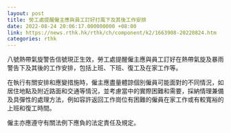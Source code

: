 ```yaml
---
layout: post
title: 勞工處提醒僱主應與員工訂好打風下及其後工作安排
date: 2022-08-24 20:06:17.000000000 +08:00
link: https://news.rthk.hk/rthk/ch/component/k2/1663908-20220824.htm
categories: rthk
---
```


八號熱帶氣旋警告信號現正生效，勞工處提醒僱主應與員工訂好在熱帶氣旋及暴雨警告下及其後的工作安排，包括上班、下班、復工及在家工作等。

在執行有關安排和應變措施時，僱主應盡量體諒個別僱員可能面對的不同情況，如居住地點及附近路面和交通等情況，並考慮當中的實際困難和需要，採納情理兼備及具彈性的處理方法，例如容許返回工作崗位有困難的僱員在家工作或有較寬裕的上班和復工時間。

僱主亦應遵守有關法例下應負的法定責任及規定。
